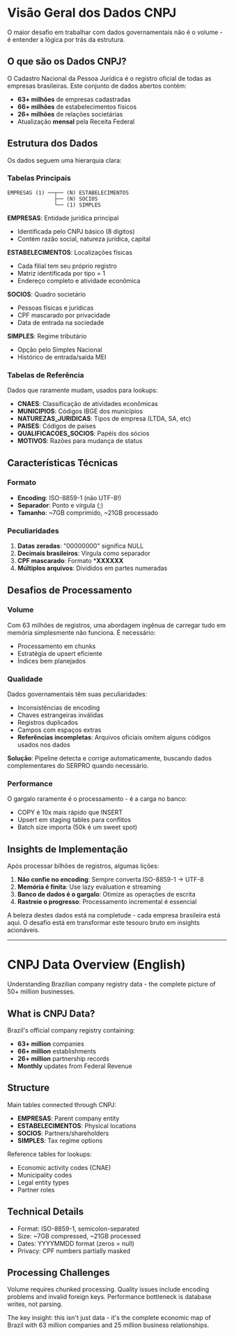 # Visão Geral dos Dados CNPJ

O maior desafio em trabalhar com dados governamentais não é o volume - é entender a lógica por trás da estrutura.

## O que são os Dados CNPJ?

O Cadastro Nacional da Pessoa Jurídica é o registro oficial de todas as empresas brasileiras. Este conjunto de dados abertos contém:

- **63+ milhões** de empresas cadastradas
- **66+ milhões** de estabelecimentos físicos
- **26+ milhões** de relações societárias
- Atualização **mensal** pela Receita Federal

## Estrutura dos Dados

Os dados seguem uma hierarquia clara:

### Tabelas Principais
```
EMPRESAS (1) ──┬── (N) ESTABELECIMENTOS
               ├── (N) SOCIOS
               └── (1) SIMPLES
```

**EMPRESAS**: Entidade jurídica principal
- Identificada pelo CNPJ básico (8 dígitos)
- Contém razão social, natureza jurídica, capital

**ESTABELECIMENTOS**: Localizações físicas
- Cada filial tem seu próprio registro
- Matriz identificada por tipo = 1
- Endereço completo e atividade econômica

**SOCIOS**: Quadro societário
- Pessoas físicas e jurídicas
- CPF mascarado por privacidade
- Data de entrada na sociedade

**SIMPLES**: Regime tributário
- Opção pelo Simples Nacional
- Histórico de entrada/saída MEI

### Tabelas de Referência

Dados que raramente mudam, usados para lookups:

- **CNAES**: Classificação de atividades econômicas
- **MUNICIPIOS**: Códigos IBGE dos municípios
- **NATUREZAS_JURIDICAS**: Tipos de empresa (LTDA, SA, etc)
- **PAISES**: Códigos de países
- **QUALIFICACOES_SOCIOS**: Papéis dos sócios
- **MOTIVOS**: Razões para mudança de status

## Características Técnicas

### Formato
- **Encoding**: ISO-8859-1 (não UTF-8!)
- **Separador**: Ponto e vírgula (;)
- **Tamanho**: ~7GB comprimido, ~21GB processado

### Peculiaridades
1. **Datas zeradas**: "00000000" significa NULL
2. **Decimais brasileiros**: Vírgula como separador
3. **CPF mascarado**: Formato ***XXXXXX**
4. **Múltiplos arquivos**: Divididos em partes numeradas

## Desafios de Processamento

### Volume
Com 63 milhões de registros, uma abordagem ingênua de carregar tudo em memória simplesmente não funciona. É necessário:
- Processamento em chunks
- Estratégia de upsert eficiente
- Índices bem planejados

### Qualidade
Dados governamentais têm suas peculiaridades:
- Inconsistências de encoding
- Chaves estrangeiras inválidas
- Registros duplicados
- Campos com espaços extras
- **Referências incompletas**: Arquivos oficiais omitem alguns códigos usados nos dados

**Solução**: Pipeline detecta e corrige automaticamente, buscando dados complementares do SERPRO quando necessário.

### Performance
O gargalo raramente é o processamento - é a carga no banco:
- COPY é 10x mais rápido que INSERT
- Upsert em staging tables para conflitos
- Batch size importa (50k é um sweet spot)

## Insights de Implementação

Após processar bilhões de registros, algumas lições:

1. **Não confie no encoding**: Sempre converta ISO-8859-1 → UTF-8
2. **Memória é finita**: Use lazy evaluation e streaming
3. **Banco de dados é o gargalo**: Otimize as operações de escrita
4. **Rastreie o progresso**: Processamento incremental é essencial

A beleza destes dados está na completude - cada empresa brasileira está aqui. O desafio está em transformar este tesouro bruto em insights acionáveis.

---

# CNPJ Data Overview (English)

Understanding Brazilian company registry data - the complete picture of 50+ million businesses.

## What is CNPJ Data?

Brazil's official company registry containing:
- **63+ million** companies
- **66+ million** establishments
- **26+ million** partnership records
- **Monthly** updates from Federal Revenue

## Structure

Main tables connected through CNPJ:
- **EMPRESAS**: Parent company entity
- **ESTABELECIMENTOS**: Physical locations
- **SOCIOS**: Partners/shareholders
- **SIMPLES**: Tax regime options

Reference tables for lookups:
- Economic activity codes (CNAE)
- Municipality codes
- Legal entity types
- Partner roles

## Technical Details

- Format: ISO-8859-1, semicolon-separated
- Size: ~7GB compressed, ~21GB processed
- Dates: YYYYMMDD format (zeros = null)
- Privacy: CPF numbers partially masked

## Processing Challenges

Volume requires chunked processing. Quality issues include encoding problems and invalid foreign keys. Performance bottleneck is database writes, not parsing.

The key insight: this isn't just data - it's the complete economic map of Brazil with 63 million companies and 25 million business relationships.
